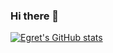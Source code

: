 ### Hi there 👋

[![Egret's GitHub stats](https://github-readme-stats.vercel.app/api?username=codeegret&theme=tokyonight&show_icons=true)](https://github.com/codeEgret)


<!--
**codeEgret/codeEgret** is a ✨ _special_ ✨ repository because its `README.md` (this file) appears on your GitHub profile.

Here are some ideas to get you started:

- 🔭 I’m currently working on ...
- 🌱 I’m currently learning ...
- 👯 I’m looking to collaborate on ...
- 🤔 I’m looking for help with ...
- 💬 Ask me about ...
- 📫 How to reach me: ...
- 😄 Pronouns: ...
- ⚡ Fun fact: ...
-->
